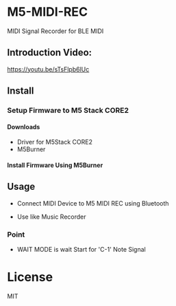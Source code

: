 # M5-MIDI-REC
MIDI Signal Recorder for BLE MIDI

## Introduction Video:
https://youtu.be/sTsFlpb6lUc

## Install

### Setup Firmware to M5 Stack CORE2

#### Downloads

- Driver for M5Stack CORE2
- M5Burner

#### Install Firmware Using M5Burner

## Usage

- Connect MIDI Device to M5 MIDI REC using Bluetooth

- Use like Music Recorder

### Point

- WAIT MODE is wait Start for 'C-1' Note Signal

# License
MIT
